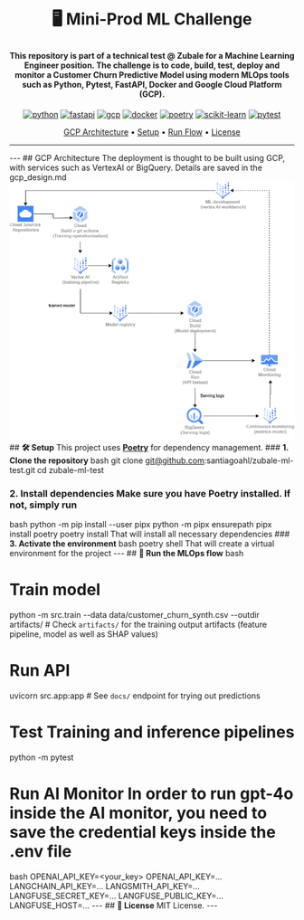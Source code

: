 <h1 align="center">

  🖥️ Mini-Prod ML Challenge
  <br>
</h1>

<h4 align="center">
  This repository is part of a technical test @ Zubale for a <b>Machine Learning Engineer</b> position.  
  The challenge is to code, build, test, deploy and monitor a <b>Customer Churn Predictive Model</b> using modern MLOps tools such as <b>Python, Pytest, FastAPI, Docker and Google Cloud Platform (GCP)</b>.
</h4>

<p align="center">
  <a href="https://www.python.org/" target="_blank"><img alt="python" src="https://img.shields.io/badge/Python-100000?style=for-the-badge&logo=python&logoColor=3776AB&labelColor=FFFFFF&color=3776AB"/></a>
  <a href="https://fastapi.tiangolo.com/" target="_blank"><img alt="fastapi" src="https://img.shields.io/badge/FastAPI-100000?style=for-the-badge&logo=fastapi&logoColor=009889&labelColor=FFFFFF&color=009889"/></a>
  <a href="https://cloud.google.com" target="_blank"><img alt="gcp" src="https://img.shields.io/badge/Google_Cloud-100000?style=for-the-badge&logo=google-cloud&logoColor=4285F4&labelColor=FFFFFF&color=4285F4"/></a>
  <a href="https://www.docker.com/" target="_blank"><img alt="docker" src="https://img.shields.io/badge/Docker-100000?style=for-the-badge&logo=docker&logoColor=218bea&labelColor=FFFFFF&color=FFFFFF"/></a>
  <a href="https://python-poetry.org/" target="_blank"><img alt="poetry" src="https://img.shields.io/badge/Poetry-100000?style=for-the-badge&logo=poetry&logoColor=60A5FA&labelColor=FFFFFF&color=2563EB"/></a>
  <a href="https://scikit-learn.org/" target="_blank"><img alt="scikit-learn" src="https://img.shields.io/badge/Scikit_Learn-100000?style=for-the-badge&logo=scikit-learn&logoColor=FFFFFF&labelColor=FF4400&color=0563FF"/></a>
  <a href="https://pytest.org/" target="_blank"><img alt="pytest" src="https://img.shields.io/badge/Pytest-100000?style=for-the-badge&logo=pytest&logoColor=0A9EDC&labelColor=FFFFFF&color=0A9EDC"/></a>
</p>

<p align="center">
  <a href="#gcp-architecture">GCP Architecture</a> •
  <a href="#🛠️-setup">Setup</a> •
  <a href="#🔁-run-the-mlops-flow">Run Flow</a> •
  <a href="#📄-license">License</a> 
</p>

---



--- ## GCP Architecture The deployment is thought to be built using GCP, with services such as VertexAI or BigQuery. Details are saved in the gcp_design.md ![GCP Architecture](https://raw.githubusercontent.com/santiagoahl/zubale-ml-test/main/GCP%20Architecture%20for%20Zubale%20Product.drawio.png) ## **🛠️ Setup** This project uses [__Poetry__](__https://python-poetry.org/__) for dependency management. ### **1. Clone the repository**
bash
git clone git@github.com:santiagoahl/zubale-ml-test.git
cd zubale-ml-test
### 2. Install dependencies Make sure you have Poetry installed. If not, simply run
bash
python -m pip install --user pipx
python -m pipx ensurepath
pipx install poetry
poetry install
That will install all necessary dependencies ### **3. Activate the environment**
bash
poetry shell
That will create a virtual environment for the project --- ## **🔁 Run the MLOps flow**
bash
# Train model
python -m src.train --data data/customer_churn_synth.csv --outdir
artifacts/  # Check `artifacts/` for the training output artifacts (feature pipeline, model as well as SHAP values)

# Run API
uvicorn src.app:app  # See `docs/` endpoint for trying out predictions

# Test Training and inference pipelines
python -m pytest
# Run AI Monitor In order to run gpt-4o inside the AI monitor, you need to save the credential keys inside the .env file
bash
OPENAI_API_KEY=<your_key>
OPENAI_API_KEY=...
LANGCHAIN_API_KEY=...
LANGSMITH_API_KEY=...
LANGFUSE_SECRET_KEY=...
LANGFUSE_PUBLIC_KEY=...
LANGFUSE_HOST=...
--- ## **📄 License** MIT License. ---
